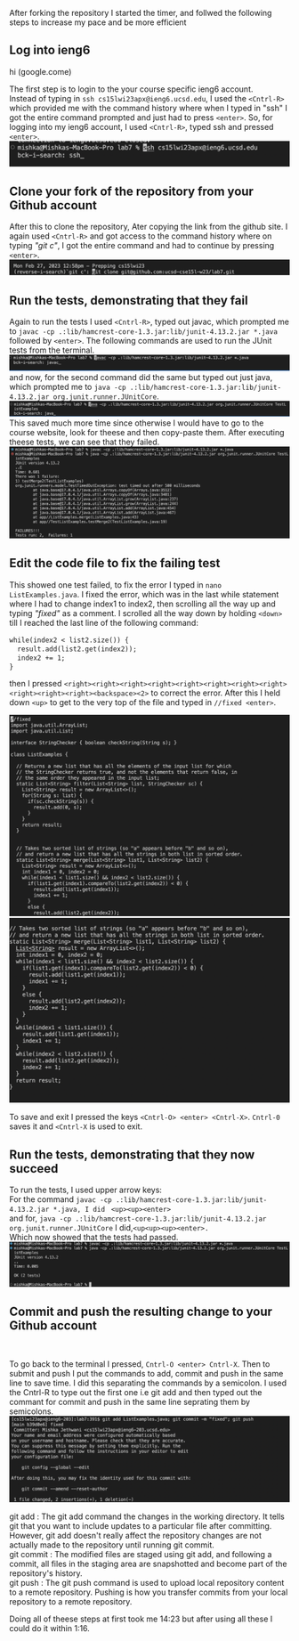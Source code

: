 After forking the repository I started the timer, and follwed the following steps to increase my pace and be more efficient  <br>

## Log into ieng6

hi (google.come)

The first step is to login to the your course specific ieng6 account. <br>
Instead of typing in ```ssh cs15lwi23apx@ieng6.ucsd.edu```, I used the ```<Cntrl-R>``` which provided me with the command history where when I typed in "ssh" I got the entire command prompted and just had to press ```<enter>```. 
 So, for logging into my ieng6 account, I used ```<Cntrl-R>```, typed ssh and pressed ```<enter>```.
  ![Image](one1.png)


## Clone your fork of the repository from your Github account
 
 After this to clone the repository, Ater copying the link from the github site. 
 I again used ```<Cntrl-R>``` and got access to the command history where on typing _"git c"_, I got the entire command and had to continue by pressing  ```<enter>```.
  ![Image](two2.png)
 

## Run the tests, demonstrating that they fail
 
 Again to run the tests I used ```<Cntrl-R>```, typed out javac, which prompted me to ```javac -cp .:lib/hamcrest-core-1.3.jar:lib/junit-4.13.2.jar *.java``` followed by ```<enter>```. The following commands are used to run the JUnit tests from the terminal.
   ![Image](three3.png)
 and now, for the second command did the same but typed out just java, which prompted me to ```java -cp .:lib/hamcrest-core-1.3.jar:lib/junit-4.13.2.jar org.junit.runner.JUnitCore```.
   ![Image](four4.png)
 This saved much more time since otherwise I would have to go to the course website, look for theese and then copy-paste them.
 After executing theese tests, we can see that they failed.
  ![Image](five5.png)
 
 
## Edit the code file to fix the failing test
   
  This showed one test failed, to fix the error I typed in ```nano ListExamples.java```.
  I fixed the error, which was in the last while statement where I had to change index1 to index2, then scrolling all the way up and typing _"fixed"_ as a comment.
  I scrolled all the way down by holding ```<down>``` till I reached the last line of the following command: 
 
```
while(index2 < list2.size()) {
  result.add(list2.get(index2));
  index2 += 1;
}
```
then I pressed ```<right><right><right><right><right><right><right><right><right><right><right><backspace><2>``` to correct the error. After this I held down ```<up>``` to get to the very top of the file and typed in ```//fixed <enter>```.
    
![Image](six6.png)
![Image](seven7.png)

To save and exit I pressed the keys ```<Cntrl-O> <enter> <Cntrl-X>```. ```Cntrl-0``` saves it and ```<Cntrl-X``` is used to exit. 
  
## Run the tests, demonstrating that they now succeed

   To run the tests, I used upper arrow keys: <br>
  For the command ```javac -cp .:lib/hamcrest-core-1.3.jar:lib/junit-4.13.2.jar *.java, I did ``` ```<up><up><enter>```<br>
  and for, ```java -cp .:lib/hamcrest-core-1.3.jar:lib/junit-4.13.2.jar org.junit.runner.JUnitCore``` I did,```<up<up><up><enter>.```<br>
 Which now showed that the tests had passed. 
   ![Image](eight8.png)
 
## Commit and push the resulting change to your Github account 
 <br>
 
 To go back to the terminal I pressed, ```Cntrl-O <enter> Cntrl-X```. 
 Then to submit and push I put the commands to add, commit and push in the same line to save time. I did this separating the commands by a semicolon. I used the Cntrl-R to type out the first one i.e git add and then typed out the commant for commit and push in the same line seprating them by semicolons.
    ![Image](nine9.png)
    
git add : The git add command the changes in the working directory. It tells git that you want to include updates to a particular file after committing. However, git add doesn't really affect the repository changes are not actually made to the repository until running git commit.<br>
git commit : The modified files are staged using git add, and following a commit, all files in the staging area are snapshotted and become part of the repository's history.<br>
git push : The git push command is used to upload local repository content to a remote repository. Pushing is how you transfer commits from your local repository to a remote repository.<br>

 
 Doing all of theese steps at first took me 14:23 but after using all these I could do it within 1:16.
 
  
  
  
  
  
  
  











